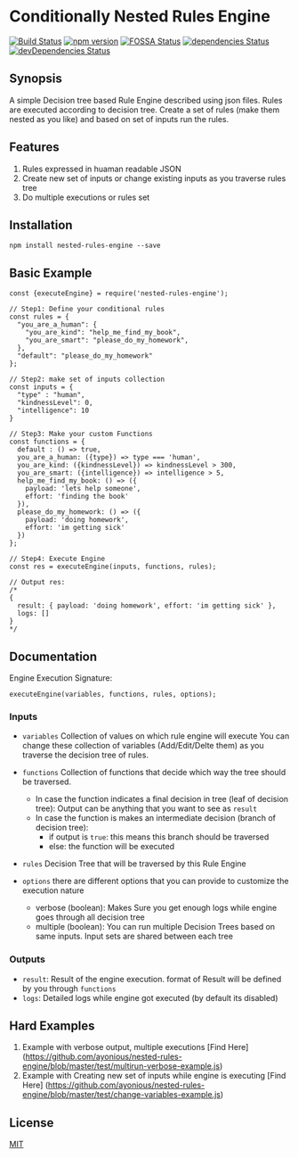 # Conditionally Nested Rules Engine

[![Build Status](https://travis-ci.org/ayonious/nested-rules-engine.svg?branch=master)](https://travis-ci.org/ayonious/nested-rules-engine)
[![npm version](https://badge.fury.io/js/nested-rules-engine.svg)](https://badge.fury.io/js/nested-rules-engine)
[![FOSSA Status](https://app.fossa.io/api/projects/git%2Bgithub.com%2Fayonious%2Fnested-rules-engine.svg?type=shield)](https://app.fossa.io/projects/git%2Bgithub.com%2Fayonious%2Fnested-rules-engine?ref=badge_shield)
[![dependencies Status](https://david-dm.org/ayonious/nested-rules-engine/status.svg)](https://david-dm.org/ayonious/nested-rules-engine)
[![devDependencies Status](https://david-dm.org/ayonious/nested-rules-engine/dev-status.svg)](https://david-dm.org/ayonious/nested-rules-engine?type=dev)

## Synopsis
A simple Decision tree based Rule Engine described using json files. Rules are executed according to decision tree. Create a set of rules (make them nested as you like) and based on set of inputs run the rules.

## Features
1. Rules expressed in huaman readable JSON
2. Create new set of inputs or change existing inputs as you traverse rules tree
3. Do multiple executions or rules set

## Installation
```
npm install nested-rules-engine --save
```

## Basic Example
```
const {executeEngine} = require('nested-rules-engine');

// Step1: Define your conditional rules
const rules = {
  "you_are_a_human": {
    "you_are_kind": "help_me_find_my_book",
    "you_are_smart": "please_do_my_homework",
  },
  "default": "please_do_my_homework"
};

// Step2: make set of inputs collection
const inputs = {
  "type" : "human",
  "kindnessLevel": 0,
  "intelligence": 10
}

// Step3: Make your custom Functions
const functions = {
  default : () => true,
  you_are_a_human: ({type}) => type === 'human',
  you_are_kind: ({kindnessLevel}) => kindnessLevel > 300,
  you_are_smart: ({intelligence}) => intelligence > 5,
  help_me_find_my_book: () => ({
    payload: 'lets help someone',
    effort: 'finding the book'
  }),
  please_do_my_homework: () => ({
    payload: 'doing homework',
    effort: 'im getting sick'
  })
};

// Step4: Execute Engine
const res = executeEngine(inputs, functions, rules);

// Output res:
/* 
{ 
  result: { payload: 'doing homework', effort: 'im getting sick' },
  logs: [] 
}
*/
```


## Documentation
Engine Execution Signature: 
```
executeEngine(variables, functions, rules, options);
```

### Inputs 

* `variables`  Collection of values on which rule engine will execute
You can change these collection of variables (Add/Edit/Delte them) as you traverse the decision tree of rules.

* `functions`  Collection of functions that decide which way the tree should be traversed.

    * In case the function indicates a final decision in tree (leaf of decision tree): Output can be anything that you want to see as `result`
    * In case the function is makes an intermediate decision (branch of decision tree): 
        * if output is `true`: this means this branch should be traversed
        * else: the function will be executed

* `rules`  Decision Tree that will be traversed by this Rule Engine

* `options` there are different options that you can provide to customize the execution nature
    * verbose (boolean): Makes Sure you get enough logs while engine goes through all decision tree
    * multiple (boolean): You can run multiple Decision Trees based on same inputs. Input sets are shared between each tree

### Outputs
* `result`: Result of the engine execution. format of Result will be defined by you through `functions`
* `logs`: Detailed logs while engine got executed (by default its disabled)

## Hard Examples
1. Example with verbose output, multiple executions [Find Here] (https://github.com/ayonious/nested-rules-engine/blob/master/test/multirun-verbose-example.js)
2. Example with Creating new set of inputs while engine is executing [Find Here] (https://github.com/ayonious/nested-rules-engine/blob/master/test/change-variables-example.js)

## License
[MIT](https://github.com/ayonious/nested-rules-engine/blob/master/LICENSE)
